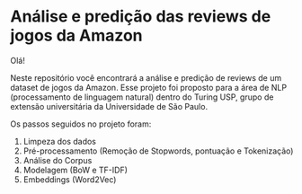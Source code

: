 # Análise e predição das reviews de jogos da Amazon

Olá!

Neste repositório você encontrará a análise e predição de reviews de um dataset de jogos da Amazon. Esse projeto foi proposto para a área de NLP (processamento de linguagem natural) dentro do Turing USP, grupo de extensão universitária da Universidade de São Paulo. 

Os passos seguidos no projeto foram:
  1. Limpeza dos dados
  2. Pré-processamento (Remoção de Stopwords, pontuação e Tokenização)
  3. Análise do Corpus
  4. Modelagem (BoW e TF-IDF)
  5. Embeddings (Word2Vec)
